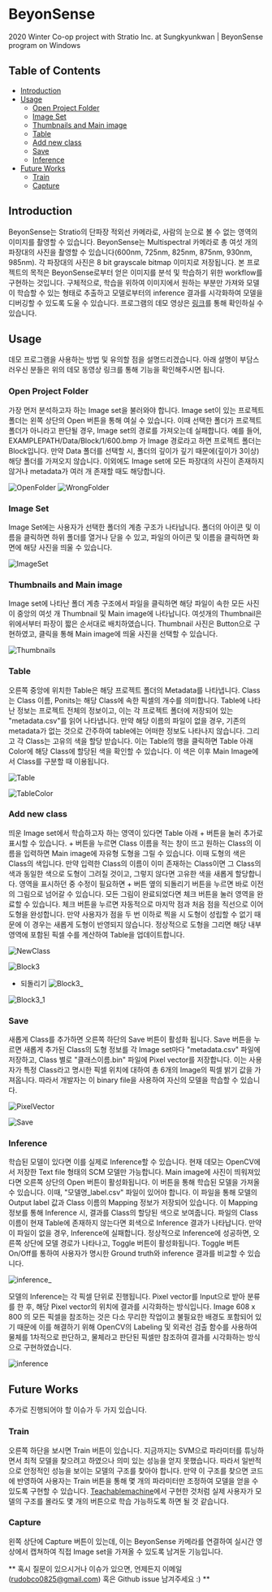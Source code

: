 # BeyonSense
2020 Winter Co-op project with Stratio Inc. at Sungkyunkwan | BeyonSense program on Windows

## Table of Contents

- [Introduction](#introduction)
- [Usage](#usage)
  * [Open Project Folder](#open-project-folder)
  * [Image Set](#image-set)
  * [Thumbnails and Main image](#thumbnails-and-main-image)
  * [Table](#table)
  * [Add new class](#add-new-class)
  * [Save](#save)
  * [Inference](#inference)
- [Future Works](#future-works)
  * [Train](#train)
  * [Capture](#capture)
  
## Introduction
BeyonSense는 Stratio의 단파장 적외선 카메라로, 사람의 눈으로 볼 수 없는 영역의 이미지를 촬영할 수 있습니다. BeyonSense는 Multispectral 카메라로 총 여섯 개의 파장대의 사진을 촬영할 수 있습니다(600nm, 725nm, 825nm, 875nm, 930nm, 985nm). 각 파장대의 사진은 8 bit grayscale bitmap 이미지로 저장됩니다. 
본 프로젝트의 목적은 BeyonSense로부터 얻은 이미지를 분석 및 학습하기 위한 workflow를 구현하는 것입니다. 구체적으로, 학습을 위하여 이미지에서 원하는 부분만 가져와 모델이 학습할 수 있는 형태로 추출하고 모델로부터의 inference 결과를 시각화하여 모델을 디버깅할 수 있도록 도울 수 있습니다.
프로그램의 데모 영상은 [링크](https://drive.google.com/open?id=1-jhMmBKRA6Rk_bPgWwGc7_OFk4muC2jK)를 통해 확인하실 수 있습니다.

## Usage
데모 프로그램을 사용하는 방법 및 유의할 점을 설명드리겠습니다. 아래 설명이 부담스러우신 분들은 위의 데모 동영상 링크를 통해 기능을 확인해주시면 됩니다.

### Open Project Folder
가장 먼저 분석하고자 하는 Image set을 불러와야 합니다. Image set이 있는 프로젝트 폴더는 왼쪽 상단의 Open 버튼을 통해 여실 수 있습니다. 이때 선택한 폴더가 프로젝트 폴더가 아니라고 판단될 경우, Image set의 경로를 가져오는데 실패합니다. 예를 들어, EXAMPLEPATH/Data/Block/1/600.bmp 가 Image 경로라고 하면 프로젝트 폴더는 Block입니다. 만약 Data 폴더를 선택할 시, 폴더의 깊이가 깊기 때문에(깊이가 3이상) 해당 폴더를 가져오지 않습니다. 이외에도 Image set에 모든 파장대의 사진이 존재하지 않거나 metadata가 여러 개 존재할 때도 해당합니다.

![OpenFolder](./Images/Openfolder.png)
![WrongFolder](./Images/WrongFolder.png)

### Image Set
Image Set에는 사용자가 선택한 폴더의 계층 구조가 나타납니다. 폴더의 아이콘 및 이름을 클릭하면 하위 폴더를 열거나 닫을 수 있고, 파일의 아이콘 및 이름을 클릭하면 화면에 해당 사진을 띄울 수 있습니다.

![ImageSet](./Images/ImageSet.png)

### Thumbnails and Main image
Image set에 나타난 폴더 계층 구조에서 파일을 클릭하면 해당 파일이 속한 모든 사진이 중앙의 여섯 개 Thumbnail 및 Main image에 나타납니다. 여섯개의  Thumbnail은 위에서부터 파장이 짧은 순서대로 배치하였습니다. Thumbnail 사진은 Button으로 구현하였고, 클릭을 통해 Main image에 띄울 사진을 선택할 수 있습니다.

![Thumbnails](./Images/Thumbnails.png)

### Table
오른쪽 중앙에 위치한 Table은 해당 프로젝트 폴더의 Metadata를 나타냅니다. Class는 Class 이름, Ponits는 해당 Class에 속한 픽셀의 개수를 의미합니다. Table에 나타난 정보는 프로젝트 전체의 정보이고, 이는 각 프로젝트 폴더에 저장되어 있는 "metadata.csv"를 읽어 나타냅니다. 만약 해당 이름의 파일이 없을 경우, 기존의 metadata가 없는 것으로 간주하여 table에는 어떠한 정보도 나타나지 않습니다. 그리고 각 Class는 고유의 색을 할당 받습니다. 이는 Table의 행을 클릭하면 Table 아래 Color에 해당 Class에 할당된 색을 확인할 수 있습니다. 이 색은 이후 Main Image에서 Class를 구분할 때 이용됩니다.

![Table](./Images/Table.png)

![TableColor](./Images/TableColor.png)

### Add new class
띄운 Image set에서 학습하고자 하는 영역이 있다면  Table 아래 + 버튼을 눌러 추가로 표시할 수 있습니다. + 버튼을 누르면 Class 이름을 적는 창이 뜨고 원하는 Class의 이름을 입력하면 Main image에 자유형 도형을 그릴 수 있습니다. 이때 도형의 색은 Class의 색입니다. 만약 입력한 Class의 이름이 이미 존재하는 Class이면 그 Class의 색과 동일한 색으로 도형이 그려질 것이고, 그렇지 않다면 고유한 색을 새롭게 할당합니다. 영역을 표시하던 중 수정이 필요하면 + 버튼 옆의 되돌리기 버튼을 누르면 바로 이전의 그림으로 넘어갈 수 있습니다. 모든 그림이 완료되었다면 체크 버튼을 눌러 영역을 완료할 수 있습니다. 체크 버튼을 누르면 자동적으로 마지막 점과 처음 점을 직선으로 이어 도형을 완성합니다. 만약 사용자가 점을 두 번 이하로 찍을 시 도형이 성립할 수 없기 때문에 이 경우는 새롭게 도형이 반영되지 않습니다. 정상적으로 도형을 그리면 해당 내부 영역에 포함된 픽셀 수를 계산하여 Table을 업데이트합니다. 

![NewClass](./Images/NewClass.png)

![Block3](./Images/block3.png)

* 되돌리기
![Block3_](./Images/block3_.png)

![Block3_1](./Images/block3_1.png)

### Save
새롭게 Class를 추가하면 오른쪽 하단의 Save 버튼이 활성화 됩니다. Save 버튼을 누르면 새롭게 추가된 Class의 도형 정보를 각 Image set마다 "metadata.csv" 파일에 저장하고, Class 별로 "클래스이름.bin" 파일에 Pixel vector를 저장합니다. 이는 사용자가 특정 Class라고 명시한 픽셀 위치에 대하여 총 6개의 Image의 픽셀 밝기 값을 가져옵니다. 따라서 개발자는 이 binary file을 사용하여 자신의 모델을 학습할 수 있습니다.

![PixelVector](./Images/pixelvector.png)

![Save](./Images/Save.png)

### Inference
학습된 모델이 있다면 이를 실제로 Inference할 수 있습니다. 현재 데모는 OpenCV에서 저장한 Text file 형태의 SCM 모델만 가능합니다. Main image에 사진이 띄워져있다면 오른쪽 상단의 Open 버튼이 활성화됩니다. 이 버튼을 통해 학습된 모델을 가져올 수 있습니다. 이때, "모델명_label.csv" 파일이 있어야 합니다. 이 파일을 통해 모델의 Output label 값과 Class 이름의 Mapping 정보가 저장되어 있습니다. 이 Mapping 정보를 통해 Inference 시, 결과를 Class의 할당된 색으로 보여줍니다. 파일의 Class 이름이 현재 Table에 존재하지 않는다면 회색으로 Inference 결과가 나타납니다. 만약 이 파일이 없을 경우, Inference에 실패합니다.
정상적으로 Inference에 성공하면, 오른쪽 상단에 모델 경로가 나타나고, Toggle 버튼이 활성화됩니다. Toggle 버튼 On/Off를 통하여 사용자가 명시한 Ground truth와 inference 결과를 비교할 수 있습니다.

![inference_](./Images/inference_.png)

모델의 Inference는 각 픽셀 단위로 진행됩니다. Pixel vector를 Input으로 받아 분류를 한 후, 해당 Pixel vector의 위치에 결과를 시각화하는 방식입니다. Image 608 x 800 의 모든 픽셀을 참조하는 것은 다소 무리한 작업이고 불필요한 배경도 포함되어 있기 때문에 이를 해결하기 위해 OpenCV의 Labeling 및 외곽선 검출 함수를 사용하여 물체를 1차적으로 판단하고, 물체라고 판단된 픽셀만 참조하여 결과를 시각화하는 방식으로 구현하였습니다.

![inference](./Images/inference.png)

## Future Works
추가로 진행되어야 할 이슈가 두 가지 있습니다.

### Train
오른쪽 하단을 보시면 Train 버튼이 있습니다. 지금까지는 SVM으로 파라미터를 튜닝하면서 최적 모델을 찾으려고 하였으나 의미 있는 성능을 얻지 못했습니다. 따라서 일반적으로 안정적인 성능을 보이는 모델의 구조를 찾아야 합니다. 만약 이 구조를 찾으면 코드에 반영하여 사용자는 Train 버튼을 통해 몇 개의 파라미터만 조정하여 모델을 얻을 수 있도록 구현할 수 있습니다. 
[Teachablemachine](https://teachablemachine.withgoogle.com/train/image)에서 구현한 것처럼 실제 사용자가 모델의 구조를 몰라도 몇 개의 버튼으로 학습 가능하도록 하면 될 것 같습니다.

### Capture
왼쪽 상단에 Capture 버튼이 있는데, 이는 BeyonSense 카메라를 연결하여 실시간 영상에서 캡쳐하여 직접 Image set을 가져올 수 있도록 남겨둔 기능입니다.

** 혹시 질문이 있으시거나 이슈가 있으면, 언제든지 이메일 (<rudobco0825@gmail.com>) 혹은 Github issue 남겨주세요 :) **
